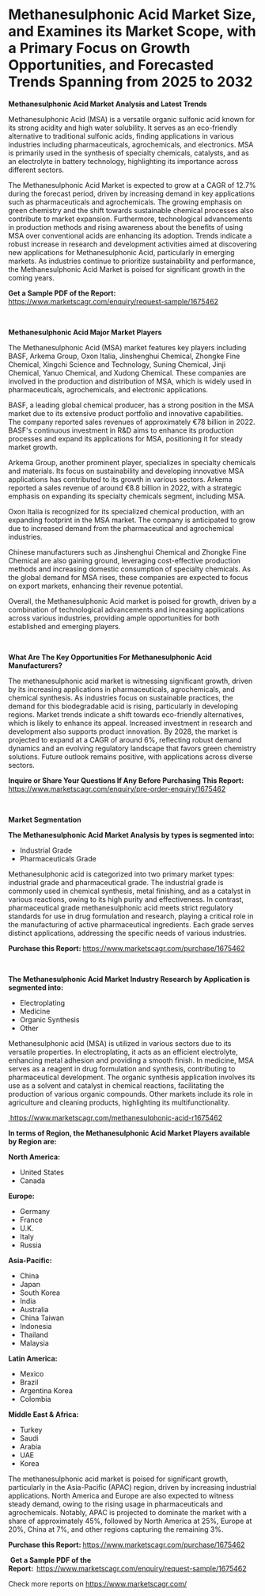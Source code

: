 <p><h1>Methanesulphonic Acid Market Size, and Examines its Market Scope, with a Primary Focus on Growth Opportunities, and Forecasted Trends Spanning from 2025 to 2032</h1></p><p><strong>Methanesulphonic Acid Market Analysis and Latest Trends</strong></p>
<p><p>Methanesulphonic Acid (MSA) is a versatile organic sulfonic acid known for its strong acidity and high water solubility. It serves as an eco-friendly alternative to traditional sulfonic acids, finding applications in various industries including pharmaceuticals, agrochemicals, and electronics. MSA is primarily used in the synthesis of specialty chemicals, catalysts, and as an electrolyte in battery technology, highlighting its importance across different sectors.</p><p>The Methanesulphonic Acid Market is expected to grow at a CAGR of 12.7% during the forecast period, driven by increasing demand in key applications such as pharmaceuticals and agrochemicals. The growing emphasis on green chemistry and the shift towards sustainable chemical processes also contribute to market expansion. Furthermore, technological advancements in production methods and rising awareness about the benefits of using MSA over conventional acids are enhancing its adoption. Trends indicate a robust increase in research and development activities aimed at discovering new applications for Methanesulphonic Acid, particularly in emerging markets. As industries continue to prioritize sustainability and performance, the Methanesulphonic Acid Market is poised for significant growth in the coming years.</p></p>
<p><strong>Get a Sample PDF of the Report:&nbsp;</strong> <a href="https://www.marketscagr.com/enquiry/request-sample/1675462?utm_campaign=2998&utm_medium=2&utm_source=Github&utm_content=ia&utm_term=02042025&utm_id=methanesulphonic-acid">https://www.marketscagr.com/enquiry/request-sample/1675462</a></p>
<p>&nbsp;</p>
<p><strong>Methanesulphonic Acid Major Market Players</strong></p>
<p><p>The Methanesulphonic Acid (MSA) market features key players including BASF, Arkema Group, Oxon Italia, Jinshenghui Chemical, Zhongke Fine Chemical, Xingchi Science and Technology, Suning Chemical, Jinji Chemical, Yanuo Chemical, and Xudong Chemical. These companies are involved in the production and distribution of MSA, which is widely used in pharmaceuticals, agrochemicals, and electronic applications.</p><p>BASF, a leading global chemical producer, has a strong position in the MSA market due to its extensive product portfolio and innovative capabilities. The company reported sales revenues of approximately €78 billion in 2022. BASF's continuous investment in R&D aims to enhance its production processes and expand its applications for MSA, positioning it for steady market growth.</p><p>Arkema Group, another prominent player, specializes in specialty chemicals and materials. Its focus on sustainability and developing innovative MSA applications has contributed to its growth in various sectors. Arkema reported a sales revenue of around €8.8 billion in 2022, with a strategic emphasis on expanding its specialty chemicals segment, including MSA.</p><p>Oxon Italia is recognized for its specialized chemical production, with an expanding footprint in the MSA market. The company is anticipated to grow due to increased demand from the pharmaceutical and agrochemical industries.</p><p>Chinese manufacturers such as Jinshenghui Chemical and Zhongke Fine Chemical are also gaining ground, leveraging cost-effective production methods and increasing domestic consumption of specialty chemicals. As the global demand for MSA rises, these companies are expected to focus on export markets, enhancing their revenue potential.</p><p>Overall, the Methanesulphonic Acid market is poised for growth, driven by a combination of technological advancements and increasing applications across various industries, providing ample opportunities for both established and emerging players.</p></p>
<p>&nbsp;</p>
<p><strong>What Are The Key Opportunities For Methanesulphonic Acid Manufacturers?</strong></p>
<p><p>The methanesulphonic acid market is witnessing significant growth, driven by its increasing applications in pharmaceuticals, agrochemicals, and chemical synthesis. As industries focus on sustainable practices, the demand for this biodegradable acid is rising, particularly in developing regions. Market trends indicate a shift towards eco-friendly alternatives, which is likely to enhance its appeal. Increased investment in research and development also supports product innovation. By 2028, the market is projected to expand at a CAGR of around 6%, reflecting robust demand dynamics and an evolving regulatory landscape that favors green chemistry solutions. Future outlook remains positive, with applications across diverse sectors.</p></p>
<p><strong>Inquire or Share Your Questions If Any Before Purchasing This Report:</strong> <a href="https://www.marketscagr.com/enquiry/pre-order-enquiry/1675462?utm_campaign=2998&utm_medium=2&utm_source=Github&utm_content=ia&utm_term=02042025&utm_id=methanesulphonic-acid">https://www.marketscagr.com/enquiry/pre-order-enquiry/1675462</a></p>
<p>&nbsp;</p>
<p><strong>Market Segmentation</strong></p>
<p><strong>The Methanesulphonic Acid Market Analysis by types is segmented into:</strong></p>
<p><ul><li>Industrial Grade</li><li>Pharmaceuticals Grade</li></ul></p>
<p><p>Methanesulphonic acid is categorized into two primary market types: industrial grade and pharmaceutical grade. The industrial grade is commonly used in chemical synthesis, metal finishing, and as a catalyst in various reactions, owing to its high purity and effectiveness. In contrast, pharmaceutical grade methanesulphonic acid meets strict regulatory standards for use in drug formulation and research, playing a critical role in the manufacturing of active pharmaceutical ingredients. Each grade serves distinct applications, addressing the specific needs of various industries.</p></p>
<p><strong>Purchase this Report:&nbsp;</strong><a href="https://www.marketscagr.com/purchase/1675462?utm_campaign=2998&utm_medium=2&utm_source=Github&utm_content=ia&utm_term=02042025&utm_id=methanesulphonic-acid">https://www.marketscagr.com/purchase/1675462</a></p>
<p>&nbsp;</p>
<p><strong>The Methanesulphonic Acid Market Industry Research by Application is segmented into:</strong></p>
<p><ul><li>Electroplating</li><li>Medicine</li><li>Organic Synthesis</li><li>Other</li></ul></p>
<p><p>Methanesulphonic acid (MSA) is utilized in various sectors due to its versatile properties. In electroplating, it acts as an efficient electrolyte, enhancing metal adhesion and providing a smooth finish. In medicine, MSA serves as a reagent in drug formulation and synthesis, contributing to pharmaceutical development. The organic synthesis application involves its use as a solvent and catalyst in chemical reactions, facilitating the production of various organic compounds. Other markets include its role in agriculture and cleaning products, highlighting its multifunctionality.</p></p>
<p><a href="https://www.marketscagr.com/methanesulphonic-acid-r1675462?utm_campaign=2998&utm_medium=2&utm_source=Github&utm_content=ia&utm_term=02042025&utm_id=methanesulphonic-acid">&nbsp;https://www.marketscagr.com/methanesulphonic-acid-r1675462</a></p>
<p><strong>In terms of Region, the Methanesulphonic Acid Market Players available by Region are:</strong></p>
<p>
    <p> <strong> North America: </strong>
        <ul>
            <li>United States</li>
            <li>Canada</li>
        </ul>
        </p> 
    <p> <strong> Europe: </strong>
        <ul>
            <li>Germany</li>
            <li>France</li>
            <li>U.K.</li>
            <li>Italy</li>
            <li>Russia</li>
        </ul>
        </p> 
    <p> <strong> Asia-Pacific: </strong>
        <ul>
            <li>China</li>
            <li>Japan</li>
            <li>South Korea</li>
            <li>India</li>
            <li>Australia</li>
            <li>China Taiwan</li>
            <li>Indonesia</li>
            <li>Thailand</li>
            <li>Malaysia</li>
        </ul>
        </p> 
    <p> <strong> Latin America: </strong>
        <ul>
            <li>Mexico</li>
            <li>Brazil</li>
            <li>Argentina Korea</li>
            <li>Colombia</li>
        </ul>
        </p> 
    <p> <strong> Middle East & Africa: </strong>
        <ul>
            <li>Turkey</li>
            <li>Saudi</li>
            <li>Arabia</li>
            <li>UAE</li>
            <li>Korea</li>
        </ul>
    </p>
    </p>
<p><p>The methanesulphonic acid market is poised for significant growth, particularly in the Asia-Pacific (APAC) region, driven by increasing industrial applications. North America and Europe are also expected to witness steady demand, owing to the rising usage in pharmaceuticals and agrochemicals. Notably, APAC is projected to dominate the market with a share of approximately 45%, followed by North America at 25%, Europe at 20%, China at 7%, and other regions capturing the remaining 3%.</p></p>
<p><strong>Purchase this Report: </strong><a href="https://www.marketscagr.com/purchase/1675462?utm_campaign=2998&utm_medium=2&utm_source=Github&utm_content=ia&utm_term=02042025&utm_id=methanesulphonic-acid">https://www.marketscagr.com/purchase/1675462</a></p>
<p>&nbsp;<strong>Get a Sample PDF of the Report:&nbsp;&nbsp;</strong><a href="https://www.marketscagr.com/enquiry/request-sample/1675462?utm_campaign=2998&utm_medium=2&utm_source=Github&utm_content=ia&utm_term=02042025&utm_id=methanesulphonic-acid">https://www.marketscagr.com/enquiry/request-sample/1675462</a></p>
<p><strong></strong></p>
<p>Check more reports on <a href="https://www.marketscagr.com/?utm_campaign=2998&utm_medium=2&utm_source=Github&utm_content=ia&utm_term=02042025&utm_id=methanesulphonic-acid">https://www.marketscagr.com/</a></p>